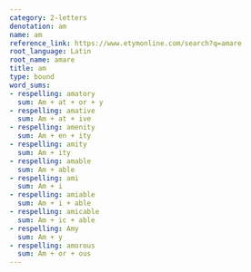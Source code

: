 ```yaml
---
category: 2-letters
denotation: am
name: am
reference_link: https://www.etymonline.com/search?q=amare
root_language: Latin
root_name: amare
title: am
type: bound
word_sums:
- respelling: amatory
  sum: Am + at + or + y
- respelling: amative
  sum: Am + at + ive
- respelling: amenity
  sum: Am + en + ity
- respelling: amity
  sum: Am + ity
- respelling: amable
  sum: Am + able
- respelling: ami
  sum: Am + i
- respelling: amiable
  sum: Am + i + able
- respelling: amicable
  sum: Am + ic + able
- respelling: Amy
  sum: Am + y
- respelling: amorous
  sum: Am + or + ous
---
```

